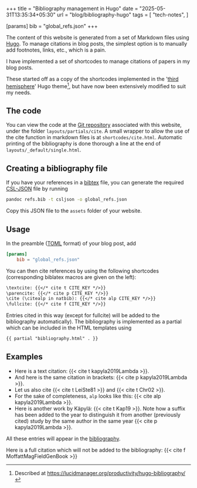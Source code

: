 +++
title = "Bibliography management in Hugo"
date = "2025-05-31T13:35:34+05:30"
url = "blog/bibliography-hugo"
tags = [
	"tech-notes",
	]

[params]
	bib = "global_refs.json"
+++

The content of this website is generated from a set of Markdown files using [Hugo](https://gohugo.io/).
To manage citations in blog posts, the simplest option is to manually add footnotes, links, etc., which is a pain.

I have implemented a set of shortcodes to manage citations of papers in my blog posts.
<!--more-->
These started off as a copy of the shortcodes implemented in the '[third hemisphere](https://github.com/pprevos/hugo-thirdhemisphere/)' Hugo theme[^note_third_hemi], but have now been extensively modified to suit my needs.


[^note_third_hemi]: Described at <https://lucidmanager.org/productivity/hugo-bibliography/>

## The code

You can view the code at the [Git repository](https://github.com/Kishore96in/kishore96in.github.io/) associated with this website, under the folder `layouts/partials/cite`.
A small wrapper to allow the use of the cite function in markdown files is at `shortcodes/cite.html`.
Automatic printing of the bibliography is done thorough a line at the end of `layouts/_default/single.html`.

## Creating a bibliography file

If you have your references in a [bibtex](https://en.wikipedia.org/wiki/BibTeX) file, you can generate the required [CSL-JSON](https://citeproc-js.readthedocs.io/en/latest/csl-json/markup.html) file by running
```bash
pandoc refs.bib -t csljson -o global_refs.json
```
Copy this JSON file to the `assets` folder of your website.

##  Usage

In the preamble ([TOML](https://toml.io/en/) format) of your blog post, add
```toml
[params]
	bib = "global_refs.json"
```
You can then cite references by using the following shortcodes (corresponding biblatex macros are given on the left):
```markdown
\textcite: {{</* cite t CITE_KEY */>}}
\parencite: {{</* cite p CITE_KEY */>}}
\cite (\citealp in natbib): {{</* cite alp CITE_KEY */>}}
\fullcite: {{</* cite f CITE_KEY */>}}
```
Entries cited in this way (except for fullcite) will be added to the bibliography automatically).
The bibliography is implemented as a partial which can be included in the HTML templates using
```html
{{ partial "bibliography.html" . }}
```

## Examples

- Here is a text citation: {{< cite t kapyla2019Lambda >}}.
- And here is the same citation in brackets: {{< cite p kapyla2019Lambda >}}.
- Let us also cite {{< cite t LeiSte81 >}} and {{< cite t Chr02 >}}.
- For the sake of completeness, `alp` looks like this: {{< cite alp kapyla2019Lambda >}}.
- Here is another work by Käpylä: {{< cite t Kap19 >}}.
Note how a suffix has been added to the year to distinguish it from another (previously cited) study by the same author in the same year {{< cite p kapyla2019Lambda >}}.

All these entries will appear in the [bibliography](#bibliography).

Here is a full citation which will not be added to the bibliography:
{{< cite f MoffattMagFieldGenBook >}}
